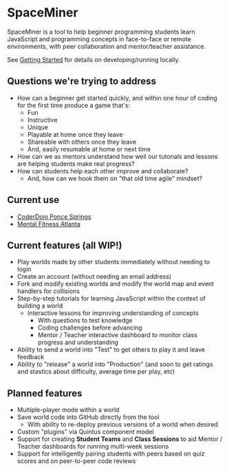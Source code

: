 # SpaceMiner

SpaceMiner is a tool to help beginner programming students learn JavaScript and programming concepts in face-to-face or remote environments, with peer collaboration and mentor/teacher assistance.

See [Getting Started](./docs/getting-started.md) for details on developing/running locally.

## Questions we're trying to address

* How can a beginner get started quickly, and within one hour of coding for the first time produce a game that's:
  * Fun
  * Instructive
  * Unique
  * Playable at home once they leave
  * Shareable with others once they leave
  * And, easily resumable at home or next time
* How can we as mentors understand how well our tutorials and lessons are helping students make real progress?
* How can students help each other improve and collaborate?
  * And, how can we hook them on "that old time agile" mindset?

## Current use

* [CoderDojo Ponce Springs](http://www.meetup.com/CoderDojoPonceSprings/)
* [Mental Fitness Atlanta](http://www.mentalfitnessatl.org/)

## Current features (all WIP!)

* Play worlds made by other students immediately without needing to login
* Create an account (without needing an email address)
* Fork and modify existing worlds and modify the world map and event handlers for collisions
* Step-by-step tutorials for learning JavaScript within the context of building a world
  * Interactive lessons for improving understanding of concepts
    * With questions to test knowledge
    * Coding challenges before advancing
    * Mentor / Teacher interactive dashboard to monitor class progress and understanding
* Ability to send a world into "Test" to get others to play it and leave feedback
* Ability to "release" a world into "Production" (and soon to get ratings and stastics about difficulty, average time per play, etc)

## Planned features

* Multiple-player mode within a world
* Save world code into GitHub directly from the tool
  * With ability to re-deploy previous versions of a world when desired
* Custom "plugins" via Quintus component model
* Support for creating **Student Teams** and **Class Sessions** to aid Mentor / Teacher dashboards for running multi-week sessions
* Support for intelligently pairing students with peers based on quiz scores and on peer-to-peer code reviews
